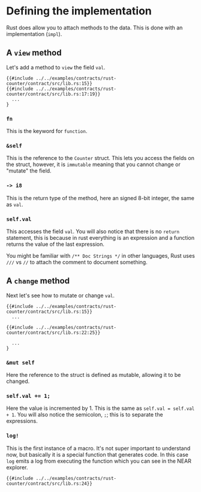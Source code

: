 # Defining the implementation

Rust does allow you to attach methods to the data.  This is done with an implementation (`impl`).  

## A `view` method

Let's add a method to `view` the field `val`.

```rust,noplayground,ignore
{{#include ../../examples/contracts/rust-counter/contract/src/lib.rs:15}}
{{#include ../../examples/contracts/rust-counter/contract/src/lib.rs:17:19}}
  ...
}
```

### `fn`

This is the keyword for `function`. 

### `&self`

This is the reference to the `Counter` struct. This lets you access the fields on the struct, however, it is `immutable` meaning that you cannot change or "mutate" the field.

### `-> i8`

This is the return type of the method, here an signed 8-bit integer, the same as `val`.

### `self.val`

This accesses the field `val`.  You will also notice that there is no `return` statement, this is because in rust everything is an expression and a function returns the value of the last expression.

You might be familiar with `/** Doc Strings */` in other languages, Rust uses `///` vs `//` to attach the comment to document something.


## A `change` method

Next let's see how to mutate or change `val`. 

```rust,noplayground,ignore
{{#include ../../examples/contracts/rust-counter/contract/src/lib.rs:15}}
  ...

{{#include ../../examples/contracts/rust-counter/contract/src/lib.rs:22:25}}
  
  ...
}
```

### `&mut self`

Here the reference to the struct is defined as mutable, allowing it to be changed.

### `self.val += 1;`

Here the value is incremented by 1.  This is the same as `self.val = self.val + 1`. You will also notice the semicolon, `;`; this is to separate the expressions.

### `log!`

This is the first instance of a macro. It's not super important to understand now, but basically it is a special function that generates code.  In this case `log` emits a log from executing the function which you can see in the NEAR explorer.

```rust,noplayground,ignore
{{#include ../../examples/contracts/rust-counter/contract/src/lib.rs:24}}
```